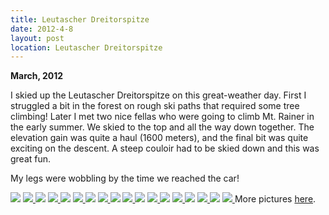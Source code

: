 ```yaml
---
title: Leutascher Dreitorspitze
date: 2012-4-8
layout: post
location: Leutascher Dreitorspitze
---
```


**March, 2012**
  
  
I skied up the Leutascher Dreitorspitze on this great-weather day. First
I struggled a bit in the forest on rough ski paths that required some tree
climbing! Later I met two nice fellas who were going to climb Mt. Rainer
in the early summer. We skied to the top and all the way down together.
The elevation gain was quite a haul (1600 meters), and the final bit was
quite exciting on the descent. A steep couloir had to be skied down and
this was great fun.
  
  
My legs were wobbling by the time we reached the car!
  
[![](http://farm8.static.flickr.com/7065/6844273018_f97c2a72fb.jpg)](http://www.flickr.com/photos/ripsawridge/6844273018/)
[![](http://farm8.static.flickr.com/7186/6990398019_5b5ee15492.jpg)
](http://www.flickr.com/photos/ripsawridge/6990398019/)[![](http://farm8.static.flickr.com/7202/6844274726_f81fd41ab8.jpg)](http://www.flickr.com/photos/ripsawridge/6844274726/)
[![](http://farm8.static.flickr.com/7181/6844275452_57d17917e0.jpg)
](http://www.flickr.com/photos/ripsawridge/6844275452/)[![](http://farm8.static.flickr.com/7060/6844276064_c2eb31c385.jpg)](http://www.flickr.com/photos/ripsawridge/6844276064/)
[![](http://farm8.static.flickr.com/7043/6844276618_cb4376d006.jpg)
](http://www.flickr.com/photos/ripsawridge/6844276618/)[![](http://farm8.static.flickr.com/7036/6990401691_ca66db4d24.jpg)](http://www.flickr.com/photos/ripsawridge/6990401691/)
[![](http://farm8.static.flickr.com/7178/6844278548_11d5249185.jpg)
](http://www.flickr.com/photos/ripsawridge/6844278548/)[![](http://farm8.static.flickr.com/7200/6990403647_ca678e823b.jpg)](http://www.flickr.com/photos/ripsawridge/6990403647/)
[![](http://farm8.static.flickr.com/7190/6844280330_3f83a8e6c8.jpg)
](http://www.flickr.com/photos/ripsawridge/6844280330/)[![](http://farm8.static.flickr.com/7041/6990405273_e749b782a6.jpg)](http://www.flickr.com/photos/ripsawridge/6990405273/)
[![](http://farm8.static.flickr.com/7038/6990406339_60c6c579b1.jpg)
](http://www.flickr.com/photos/ripsawridge/6990406339/)[![](http://farm8.static.flickr.com/7048/6844283212_0be4109aee.jpg)](http://www.flickr.com/photos/ripsawridge/6844283212/)
[![](http://farm8.static.flickr.com/7187/6844284006_c9d875dcdf.jpg)
](http://www.flickr.com/photos/ripsawridge/6844284006/)[![](http://farm8.static.flickr.com/7066/6991933563_924f880de1.jpg)](http://www.flickr.com/photos/ripsawridge/6991933563/)
[![](http://farm8.static.flickr.com/7050/6991934205_ba7f6437d3.jpg)
](http://www.flickr.com/photos/ripsawridge/6991934205/)[![](http://farm8.static.flickr.com/7041/6845807636_cf1ea3f84b.jpg)](http://www.flickr.com/photos/ripsawridge/6845807636/)
[![](http://farm8.static.flickr.com/7049/6991935533_6b3040a976.jpg)
](http://www.flickr.com/photos/ripsawridge/6991935533/)More pictures [here](http://www.flickr.com/photos/ripsawridge/sets/72157629604987691/with/6845807636/).
